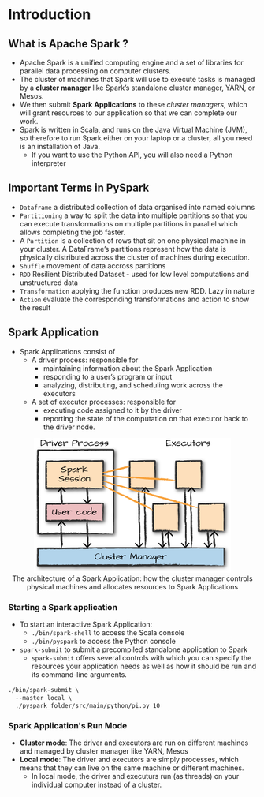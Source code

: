 # Introduction

## What is Apache Spark ?

- Apache Spark is a unified computing engine and a set of libraries for parallel data processing on computer clusters.
- The cluster of machines that Spark will use to execute tasks is managed by a **cluster manager** like Spark’s standalone cluster manager, YARN, or Mesos.
- We then submit **Spark Applications** to these _cluster managers_, which will grant resources to our application so that we can complete our work.
- Spark is written in Scala, and runs on the Java Virtual Machine (JVM), so therefore to run Spark either on your laptop or a cluster, all you need is an installation of Java.
  - If you want to use the Python API, you will also need a Python interpreter

## Important Terms in PySpark

- `Dataframe` a distributed collection of data organised into named columns
- `Partitioning` a way to split the data into multiple partitions so that you can execute transformations on multiple partitions in parallel which allows completing the job faster.
- A `Partition` is a collection of rows that sit on one physical machine in your cluster. A DataFrame’s partitions represent how the data is physically distributed across the cluster of machines during execution.
- `Shuffle` movement of data accross partitions
- `RDD` Resilient Distributed Dataset - used for low level computations and unstructured data
- `Transformation` applying the function produces new RDD. Lazy in nature
- `Action` evaluate the corresponding transformations and action to show the result

## Spark Application

- Spark Applications consist of
  - A driver process: responsible for
    - maintaining information about the Spark Application
    - responding to a user’s program or input
    - analyzing, distributing, and scheduling work across the executors
  - A set of executor processes: responsible for
    - executing code assigned to it by the driver
    - reporting the state of the computation on that executor back to the driver node.

<p align="center"><img src="../assets/img/spark_application_architecture.png" width=400/><br>The architecture of a Spark Application: how the cluster manager controls physical machines and allocates resources to Spark Applications</p>

### Starting a Spark application

- To start an interactive Spark Application:
  - `./bin/spark-shell` to access the Scala console
  - `./bin/pyspark` to access the Python console
- `spark-submit` to submit a precompiled standalone application to Spark
  - `spark-submit` offers several controls with which you can specify the resources your application needs as well as how it should be run and its command-line arguments.

```shell
./bin/spark-submit \
  --master local \
  ./pyspark_folder/src/main/python/pi.py 10
```

### Spark Application's Run Mode

- **Cluster mode**: The driver and executors are run on different machines and managed by cluster manager like YARN, Mesos
- **Local mode**: The driver and executors are simply processes, which means that they can live on the same machine or different machines.
  - In local mode, the driver and executurs run (as threads) on your individual computer instead of a cluster.
